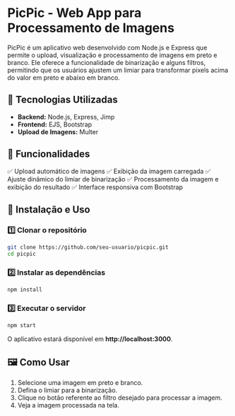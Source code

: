# PicPic - Web App para Processamento de Imagens

PicPic é um aplicativo web desenvolvido com Node.js e Express que permite o upload, visualização e processamento de imagens em preto e branco. Ele oferece a funcionalidade de binarização e alguns filtros, permitindo que os usuários ajustem um limiar para transformar pixels acima do valor em preto e abaixo em branco.

## 🚀 Tecnologias Utilizadas
- **Backend:** Node.js, Express, Jimp
- **Frontend:** EJS, Bootstrap
- **Upload de Imagens:** Multer

## 📌 Funcionalidades
✅ Upload automático de imagens
✅ Exibição da imagem carregada
✅ Ajuste dinâmico do limiar de binarização
✅ Processamento da imagem e exibição do resultado
✅ Interface responsiva com Bootstrap

## 🔧 Instalação e Uso

### 1️⃣ Clonar o repositório
```sh
git clone https://github.com/seu-usuario/picpic.git
cd picpic
```

### 2️⃣ Instalar as dependências
```sh
npm install
```

### 3️⃣ Executar o servidor
```sh
npm start
```
O aplicativo estará disponível em **http://localhost:3000**.

## 🖼️ Como Usar
1. Selecione uma imagem em preto e branco.
2. Defina o limiar para a binarização.
3. Clique no botão referente ao filtro desejado para processar a imagem.
4. Veja a imagem processada na tela.
